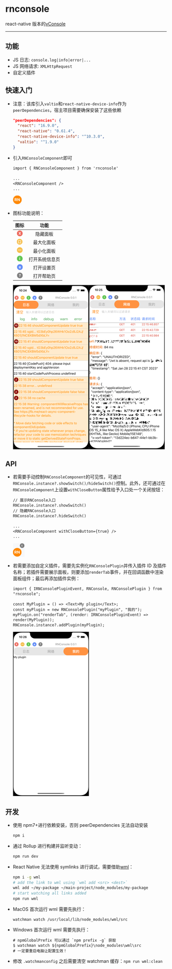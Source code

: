 # rnconsole

react-native 版本的[vConsole](https://github.com/Tencent/vConsole)

---

## 功能

- JS 日志: `console.log|info|error|...`
- JS 网络请求: `XMLHttpRequest`
- 自定义插件

## 快速入门

- 注意：该库引入`valtio`和`react-native-device-info`作为`peerDependencies`，宿主项目需要确保安装了这些依赖
  ```json
  "peerDependencies": {
    "react": "16.9.0",
    "react-native": "0.61.4",
    "react-native-device-info": "^10.3.0",
    "valtio": "^1.9.0"
  }
  ```
- 引入`RNConsoleComponent`即可

  ```tsx
  import { RNConsoleComponent } from 'rnconsole'

  ...
  <RNConsoleComponent />
  ...
  ```
  <img src="resources/entry.png" alt="entry" style="zoom:50%;" />

- 图标功能说明：

  |                             图标                             |      功能      |
  | :----------------------------------------------------------: | :------------: |
  | <img src="resources/hide_panel.png" alt="hide_panel" style="zoom:50%;" /> |    隐藏面板    |
  | <img src="resources/maximize.png" alt="maximize" style="zoom:50%;" /> |   最大化面板   |
  | <img src="resources/minimize.png" alt="minimize" style="zoom:50%;" /> |   最小化面板   |
  | <img src="resources/system_info.png" alt="system_info" style="zoom:50%;" /> | 打开系统信息页 |
  | <img src="resources/config.png" alt="config" style="zoom:50%;" /> |   打开设置页   |
  | <img src="resources/help.png" alt="help" style="zoom:50%;" /> |   打开帮助页   |

  <img src="resources/log.png" alt="log" style="zoom:50%;" /><img src="resources/network.png" alt="network" style="zoom:50%;" />


## API

- 若需要手动控制`RNConsoleComponent`的可见性，可通过`RNConsole.instance?.showSwitch()/hideSwitch()`控制。此外，还可通过在`RNConsoleComponent`上设置`withCloseButton`属性给予入口处一个关闭按钮：

  ```tsx
  // 展示RNConsole入口
  RNConsole.instance?.showSwitch()
  // 隐藏RNConsole入口
  RNConsole.instance?.hideSwitch()

  ...
  <RNConsoleComponent withCloseButton={true} />
  ...
  ```
  <img src="resources/entry_with_close.png" alt="entry_with_close" style="zoom:50%;" />

- 若需要添加自定义插件，需要先实例化`RNConsolePlugin`并传入插件 ID 及插件名称；若插件需要展示面板，则要添加`renderTab`事件，并在回调函数中渲染面板组件；最后再添加插件实例：

  ```tsx
  import { IRNConsolePluginEvent, RNConsole, RNConsolePlugin } from "rnconsole";
  
  const MyPlugin = () => <Text>My plugin</Text>;
  const myPlugin = new RNConsolePlugin("myPlugin", "我的");
  myPlugin.on("renderTab", (render: IRNConsolePluginEvent) => render(MyPlugin));
  RNConsole.instance?.addPlugin(myPlugin);
  ```
  <img src="resources/my_plugin.png" alt="my_plugin" style="zoom:50%;" />

## 开发

- 使用 npm7+进行依赖安装，否则 peerDependencies 无法自动安装

  ```bash
  npm i
  ```

- 通过 Rollup 进行构建并监听变动：

  ```bash
  npm run dev
  ```

- React Native 无法使用 symlinks 进行调试，需要借助[wml](https://github.com/wix/wml)：

  ```bash
  npm i -g wml
  # add the link to wml using `wml add <src> <dest>`
  wml add ~/my-package ~/main-project/node_modules/my-package
  # start watching all links added
  npm run wml
  ```

- MacOS 首次运行 wml 需要先执行：

  ```shell
  watchman watch /usr/local/lib/node_modules/wml/src
  ```

- Windows 首次运行 wml 需要先执行：

  ```shell
  # npmGlobalPrefix 可以通过 `npm prefix -g` 获取
  $ watchman watch ${npmGlobalPrefix}\node_modules\wml\src
  # 一定要重启电脑让配置生效！
  ```

- 修改 `.watchmanconfig` 之后需要清空 watchman 缓存：`npm run wml:clean`
